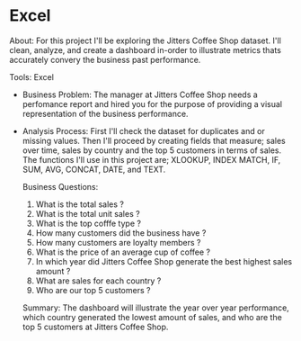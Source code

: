 # Excel

About: For this project I'll be exploring the Jitters Coffee Shop dataset. I'll clean, analyze, and create a dashboard in-order to illustrate metrics thats accurately convery the business past performance. 

Tools: Excel

* Business Problem: The manager at Jitters Coffee Shop needs a perfomance report and hired you for the purpose of providing a visual representation of the business performance.

* Analysis Process: First I'll check the dataset for duplicates and or missing values. Then I'll proceed by creating fields that measure; sales over time, sales by country and
  the top 5 customers in terms of sales. The functions I'll use in this project are; XLOOKUP, INDEX MATCH, IF, SUM, AVG, CONCAT, DATE, and TEXT.

  Business Questions:
  1. What is the total sales ?
  2. What is the total unit sales ?
  3. What is the top cofffe type ?
  4. How many customers did the business have ?
  5. How many customers are loyalty members ?
  6. What is the price of an average cup of coffee ? 
  7. In which year did Jitters Coffee Shop generate the best highest sales amount ?
  8. What are sales for each country ? 
  9. Who are our top 5 customers ?
 
  Summary: The dashboard will illustrate the year over year performance, which country generated the lowest amount of sales, and who are the top 5 customers at Jitters Coffee Shop. 
